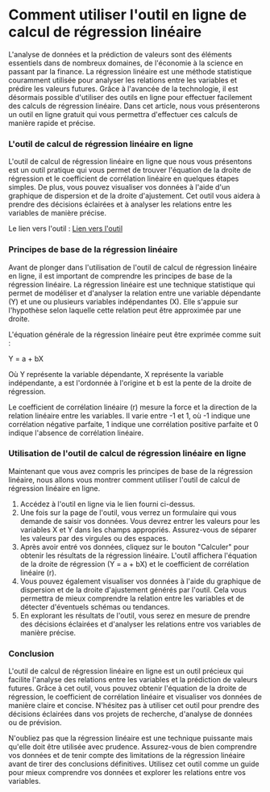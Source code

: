 Comment utiliser l'outil en ligne de calcul de régression linéaire
==================================================================

L'analyse de données et la prédiction de valeurs sont des éléments essentiels dans de nombreux domaines, de l'économie à la science en passant par la finance. La régression linéaire est une méthode statistique couramment utilisée pour analyser les relations entre les variables et prédire les valeurs futures. Grâce à l'avancée de la technologie, il est désormais possible d'utiliser des outils en ligne pour effectuer facilement des calculs de régression linéaire. Dans cet article, nous vous présenterons un outil en ligne gratuit qui vous permettra d'effectuer ces calculs de manière rapide et précise.

### L'outil de calcul de régression linéaire en ligne

L'outil de calcul de régression linéaire en ligne que nous vous présentons est un outil pratique qui vous permet de trouver l'équation de la droite de régression et le coefficient de corrélation linéaire en quelques étapes simples. De plus, vous pouvez visualiser vos données à l'aide d'un graphique de dispersion et de la droite d'ajustement. Cet outil vous aidera à prendre des décisions éclairées et à analyser les relations entre les variables de manière précise.

Le lien vers l'outil : [Lien vers l'outil](https://www.onlinecalculatorsfree.com/fr/math/linear-regression-calculator.html)

### Principes de base de la régression linéaire

Avant de plonger dans l'utilisation de l'outil de calcul de régression linéaire en ligne, il est important de comprendre les principes de base de la régression linéaire. La régression linéaire est une technique statistique qui permet de modéliser et d'analyser la relation entre une variable dépendante (Y) et une ou plusieurs variables indépendantes (X). Elle s'appuie sur l'hypothèse selon laquelle cette relation peut être approximée par une droite.

L'équation générale de la régression linéaire peut être exprimée comme suit :

Y = a + bX

Où Y représente la variable dépendante, X représente la variable indépendante, a est l'ordonnée à l'origine et b est la pente de la droite de régression.

Le coefficient de corrélation linéaire (r) mesure la force et la direction de la relation linéaire entre les variables. Il varie entre -1 et 1, où -1 indique une corrélation négative parfaite, 1 indique une corrélation positive parfaite et 0 indique l'absence de corrélation linéaire.

### Utilisation de l'outil de calcul de régression linéaire en ligne

Maintenant que vous avez compris les principes de base de la régression linéaire, nous allons vous montrer comment utiliser l'outil de calcul de régression linéaire en ligne.

1. Accédez à l'outil en ligne via le lien fourni ci-dessus.
2. Une fois sur la page de l'outil, vous verrez un formulaire qui vous demande de saisir vos données. Vous devrez entrer les valeurs pour les variables X et Y dans les champs appropriés. Assurez-vous de séparer les valeurs par des virgules ou des espaces.
3. Après avoir entré vos données, cliquez sur le bouton "Calculer" pour obtenir les résultats de la régression linéaire. L'outil affichera l'équation de la droite de régression (Y = a + bX) et le coefficient de corrélation linéaire (r).
4. Vous pouvez également visualiser vos données à l'aide du graphique de dispersion et de la droite d'ajustement générés par l'outil. Cela vous permettra de mieux comprendre la relation entre les variables et de détecter d'éventuels schémas ou tendances.
5. En explorant les résultats de l'outil, vous serez en mesure de prendre des décisions éclairées et d'analyser les relations entre vos variables de manière précise.

### Conclusion

L'outil de calcul de régression linéaire en ligne est un outil précieux qui facilite l'analyse des relations entre les variables et la prédiction de valeurs futures. Grâce à cet outil, vous pouvez obtenir l'équation de la droite de régression, le coefficient de corrélation linéaire et visualiser vos données de manière claire et concise. N'hésitez pas à utiliser cet outil pour prendre des décisions éclairées dans vos projets de recherche, d'analyse de données ou de prévision.

N'oubliez pas que la régression linéaire est une technique puissante mais qu'elle doit être utilisée avec prudence. Assurez-vous de bien comprendre vos données et de tenir compte des limitations de la régression linéaire avant de tirer des conclusions définitives. Utilisez cet outil comme un guide pour mieux comprendre vos données et explorer les relations entre vos variables.